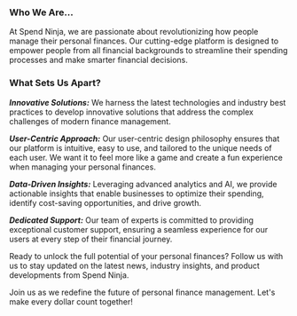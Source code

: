 ### Who We Are...

At Spend Ninja, we are passionate about revolutionizing how people manage their personal finances. Our cutting-edge platform is designed to empower people from all financial backgrounds to streamline their spending processes and make smarter financial decisions.

### What Sets Us Apart?

***Innovative Solutions:*** We harness the latest technologies and industry best practices to develop innovative solutions that address the complex challenges of modern finance management.

***User-Centric Approach:*** Our user-centric design philosophy ensures that our platform is intuitive, easy to use, and tailored to the unique needs of each user. We want it to feel more like a game and create a fun experience when managing your personal finances.

***Data-Driven Insights:*** Leveraging advanced analytics and AI, we provide actionable insights that enable businesses to optimize their spending, identify cost-saving opportunities, and drive growth.

***Dedicated Support:*** Our team of experts is committed to providing exceptional customer support, ensuring a seamless experience for our users at every step of their financial journey.


Ready to unlock the full potential of your personal finances? Follow us  with us to stay updated on the latest news, industry insights, and product developments from Spend Ninja.

Join us as we redefine the future of personal finance management. Let's make every dollar count together!
